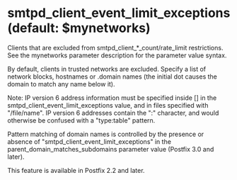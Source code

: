 # smtpd_client_event_limit_exceptions (default: $mynetworks)

Clients that are excluded from smtpd\_client\_\*\_count/rate\_limit
restrictions. See the mynetworks parameter
description for the parameter value syntax.




By default, clients in trusted networks are excluded. Specify a
list of network blocks, hostnames or .domain names (the initial
dot causes the domain to match any name below it).



 Note: IP version 6 address information must be specified inside
[] in the smtpd\_client\_event\_limit\_exceptions value, and
in files specified with "/file/name". IP version 6 addresses
contain the ":" character, and would otherwise be confused with a
"type:table" pattern. 


 Pattern matching of domain names is controlled by the presence
or absence of "smtpd\_client\_event\_limit\_exceptions" in the
parent\_domain\_matches\_subdomains parameter value (Postfix 3.0 and
later). 



This feature is available in Postfix 2.2 and later.



